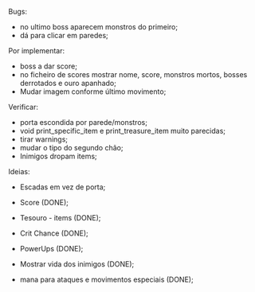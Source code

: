Bugs:
- no ultimo boss aparecem monstros do primeiro;
- dá para clicar em paredes;


Por implementar:
- boss a dar score;
- no ficheiro de scores mostrar nome, score, monstros mortos, bosses derrotados e ouro apanhado;
- Mudar imagem conforme último movimento;


Verificar:
- porta escondida por parede/monstros;
- void print_specific_item e print_treasure_item muito parecidas;
- tirar warnings;
- mudar o tipo do segundo chão;
- Inimigos dropam items;



Ideias:

- Escadas em vez de porta;

- Score (DONE);
- Tesouro - items (DONE);
- Crit Chance (DONE);
- PowerUps (DONE);
- Mostrar vida dos inimigos (DONE);
- mana para ataques e movimentos especiais (DONE);

